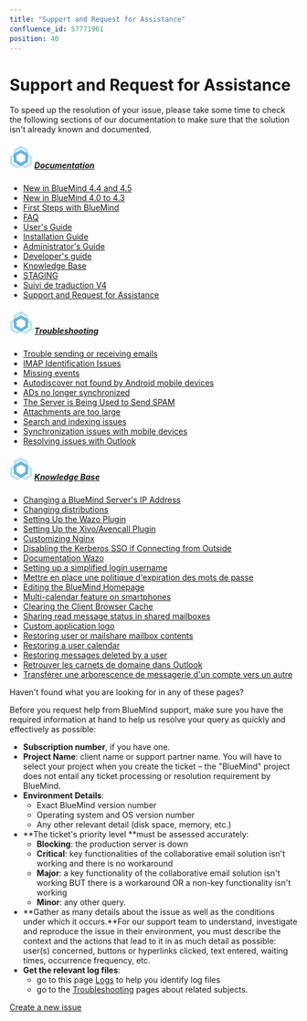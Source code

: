 ```yaml
---
title: "Support and Request for Assistance"
confluence_id: 57771961
position: 40
---
```

# Support and Request for Assistance


To speed up the resolution of your issue, please take some time to check the following sections of our documentation to make sure that the solution isn't already known and documented.


##### ![](attachments/57771961/57771962.jpg) [Documentation](/)


- [New in BlueMind 4.4 and 4.5](/Nouveautés_BlueMind_4.4_et_4.5/)
- [New in BlueMind 4.0 to 4.3](/Nouveautés_BlueMind_4.0_à_4.3/)
- [First Steps with BlueMind](/Premiers_pas_avec_BlueMind/)
- [FAQ](/FAQ_Foire_aux_questions_/)
- [User's Guide](/Guide_de_l_utilisateur/)
- [Installation Guide](/Guide_d_installation/)
- [Administrator's Guide](/Guide_de_l_administrateur/)
- [Developer's guide](/Guide_du_developpeur/)
- [Knowledge Base](/Base_de_connaissance/)
- [STAGING](/STAGING/)
- [Suivi de traduction V4](https://forge.bluemind.net/confluence/display/BM4/.Suivi+de+traduction+vBM-4.0)
- [Support and Request for Assistance](/Support_et_demande_d_assistance/)


##### ![](attachments/57771961/57771962.jpg) [Troubleshooting](/Guide_de_l_administrateur/Resolution_de_problemes/)


- [Trouble sending or receiving emails](/Guide_de_l_administrateur/Resolution_de_problemes/Problèmes_d_émission_et_réception_de_messages/)
- [IMAP Identification Issues](/Guide_de_l_administrateur/Resolution_de_problemes/Erreurs_d_identification_IMAP/)
- [Missing events](/Guide_de_l_administrateur/Resolution_de_problemes/Disparitions_et_modifications_d_événements/)
- [Autodiscover not found by Android mobile devices](/Guide_de_l_administrateur/Resolution_de_problemes/L_autodiscover_n_est_pas_trouvé_par_les_mobiles_Android/)
- [ADs no longer synchronized](/Guide_de_l_administrateur/Resolution_de_problemes/Les_AD_ne_sont_plus_synchronisés/)
- [The Server is Being Used to Send SPAM](/Guide_de_l_administrateur/Resolution_de_problemes/Le_serveur_est_utilisé_pour_envoyer_du_SPAM/)
- [Attachments are too large](/Guide_de_l_administrateur/Resolution_de_problemes/Pièces_jointes_impossible_à_ajouter/)
- [Search and indexing issues](/Guide_de_l_administrateur/Resolution_de_problemes/Problèmes_de_recherche_et_indexation/)
- [Synchronization issues with mobile devices](/Guide_de_l_administrateur/Resolution_de_problemes/Problèmes_de_synchronisation_mobile/)
- [Resolving issues with Outlook](/Guide_de_l_administrateur/Resolution_de_problemes/Résolution_des_problèmes_avec_Outlook/)


##### ![](attachments/57771961/57771962.jpg) [Knowledge Base](/Base_de_connaissance/)


- [Changing a BlueMind Server's IP Address](/Base_de_connaissance/Changement_d_adresse_IP_d_un_serveur_BlueMind/)
- [Changing distributions](/Base_de_connaissance/Changer_de_distribution/)
- [Setting Up the Wazo Plugin](/Base_de_connaissance/Configuration_du_plugin_Wazo/)
- [Setting Up the Xivo/Avencall Plugin](/Base_de_connaissance/Configuration_du_plugin_Xivo_Avencall/)
- [Customizing Nginx](/Base_de_connaissance/Configuration_personnalisée_de_Nginx/)
- [Disabling the Kerberos SSO if Connecting from Outside](/Base_de_connaissance/Désactiver_le_SSO_Kerberos_si_on_se_connecte_depuis_l_extérieur/)
- [Documentation Wazo](/Base_de_connaissance/Documentation_Wazo/)
- [Setting up a simplified login username](/Base_de_connaissance/Identifiant_de_connexion_simplifié/)
- [Mettre en place une politique d'expiration des mots de passe](/Base_de_connaissance/Mettre_en_place_une_politique_d_expiration_des_mots_de_passe/)
- [Editing the BlueMind Homepage](/Base_de_connaissance/Modifier_la_page_d_accueil_de_BlueMind/)
- [Multi-calendar feature on smartphones](/Base_de_connaissance/Multi_calendrier_sur_les_smartphones/)
- [Clearing the Client Browser Cache](/Base_de_connaissance/Nettoyage_du_cache_du_navigateur_client/)
- [Sharing read message status in shared mailboxes](/Base_de_connaissance/Partager_le_statut_de_lecture_des_boîtes_partagées/)
- [Custom application logo](/Base_de_connaissance/Personnaliser_le_logo_de_l_application/)
- [Restoring user or mailshare mailbox contents](/Base_de_connaissance/Restauration_du_contenu_d_une_boite_utilisateur_ou_partagee/)
- [Restoring a user calendar](/Base_de_connaissance/Restaurer_l_agenda_d_un_utilisateur/)
- [Restoring messages deleted by a user](/Base_de_connaissance/Restaurer_les_messages_supprimés_par_un_utilisateur/)
- [Retrouver les carnets de domaine dans Outlook](/Base_de_connaissance/Retrouver_les_carnets_de_domaine_dans_Outlook/)
- [Transférer une arborescence de messagerie d'un compte vers un autre](/Base_de_connaissance/Transférer_une_arborescence_de_messagerie_d_un_compte_vers_un_autre/)


Haven't found what you are looking for in any of these pages?

Before you request help from BlueMind support, make sure you have the required information at hand to help us resolve your query as quickly and effectively as possible:

- **Subscription number**, if you have one.
- **Project Name**: client name or support partner name. You will have to select your project when you create the ticket – the "BlueMind" project does not entail any ticket processing or resolution requirement by BlueMind.
- **Environment Details**:
    - Exact BlueMind version number
    - Operating system and OS version number
    - Any other relevant detail (disk space, memory, etc.)
- **The ticket's priority level **must be assessed accurately:
    - **Blocking**: the production server is down
    - **Critical**: key functionalities of the collaborative email solution isn't working and there is no workaround
    - **Major**: a key functionality of the collaborative email solution isn't working BUT there is a workaround OR a non-key functionality isn't working
    - **Minor**: any other query.
- **Gather as many details about the issue as well as the conditions under which it occurs.**For our support team to understand, investigate and reproduce the issue in their environment, you must describe the context and the actions that lead to it in as much detail as possible: user(s) concerned, buttons or hyperlinks clicked, text entered, waiting times, occurrence frequency, etc.
- **Get the relevant log files**:
    - go to this page [Logs](/Guide_de_l_administrateur/Supervision/Logs_Fichiers_journaux/) to help you identify log files
    - go to the [Troubleshooting](/Guide_de_l_administrateur/Resolution_de_problemes/) pages about related subjects.


[
    Create a new issue
](https://forge.bluemind.net/jira)


